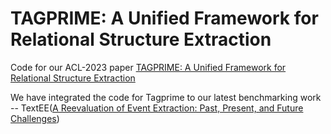 # TAGPRIME: A Unified Framework for Relational Structure Extraction
Code for our ACL-2023 paper [TAGPRIME: A Unified Framework for Relational Structure Extraction](https://arxiv.org/abs/2205.12585)

We have integrated the code for Tagprime to our latest benchmarking work -- TextEE([A Reevaluation of Event Extraction: Past, Present, and Future Challenges](https://github.com/ej0cl6/textee))
